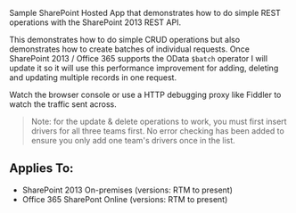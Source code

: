 Sample SharePoint Hosted App that demonstrates how to do simple REST operations with the SharePoint 2013 REST API.

This demonstrates how to do simple CRUD operations but also demonstrates how to create batches of individual requests. Once SharePoint 2013 / Office 365 supports the OData `$batch` operator I will update it so it will use this performance improvement for adding, deleting and updating multiple records in one request.

Watch the browser console or use a HTTP debugging proxy like Fiddler to watch the traffic sent across.

> Note: for the update & delete operations to work, you must first insert drivers for all three teams first. No error checking has been added to ensure you only add one team's drivers once in the list.

Applies To:
-----------
- SharePoint 2013 On-premises (versions: RTM to present)
- Office 365 SharePont Online (versions: RTM to present)